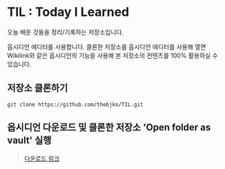 # TIL : Today I Learned
오늘 배운 것들을 정리/기록하는 저장소입니다.

옵시디언 에디터를 사용합니다. 클론한 저장소를 옵시디언 에디터를 사용해 열면 Wikilink와 같은 옵시디언의 기능을 사용해 본 저장소의 컨텐츠를 100% 활용하실 수 있습니다.

## 저장소 클론하기
```
git clone https://github.com/thebjko/TIL.git
```

## 옵시디언 다운로드 및 클론한 저장소 'Open folder as vault' 실행
> [다운로드 링크](https://obsidian.md)
